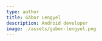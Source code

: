 ```yaml
---
type: author
title: Gábor Lengyel
description: Android developer
image: ./assets/gabor-lengyel.png
---
```



